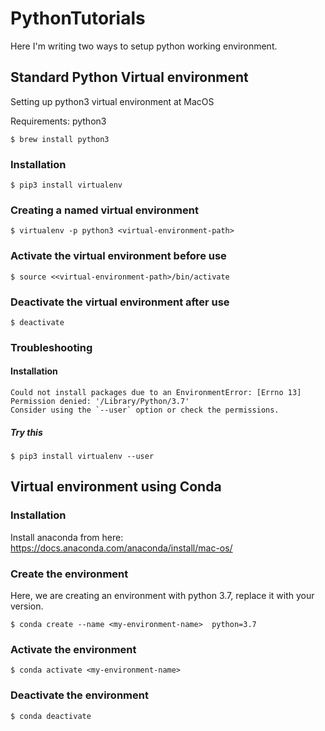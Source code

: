 # PythonTutorials

Here I'm writing two ways to setup python working environment. 

## Standard Python Virtual environment
Setting up python3 virtual environment at MacOS

Requirements: 
python3 

```
$ brew install python3

```
### Installation
```
$ pip3 install virtualenv
```

### Creating a named virtual environment
```
$ virtualenv -p python3 <virtual-environment-path>
```
### Activate the virtual environment before use

```
$ source <<virtual-environment-path>/bin/activate
```
### Deactivate the  virtual environment after use

```
$ deactivate
```
### Troubleshooting
#### Installation
```
Could not install packages due to an EnvironmentError: [Errno 13] Permission denied: '/Library/Python/3.7'
Consider using the `--user` option or check the permissions.
```
##### Try this
```
$ pip3 install virtualenv --user
```

## Virtual environment using Conda

### Installation

Install anaconda from here: https://docs.anaconda.com/anaconda/install/mac-os/

### Create the environment

Here, we are creating an environment with python 3.7, replace it with your version.

```
$ conda create --name <my-environment-name>  python=3.7
```
### Activate the environment

```
$ conda activate <my-environment-name>
```

### Deactivate the environment

```
$ conda deactivate
```



